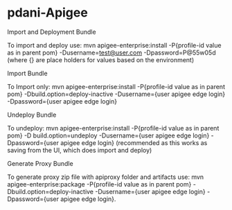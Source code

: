 pdani-Apigee
============

Import and Deployment Bundle

To import and deploy use:
mvn apigee-enterprise:install -P{profile-id value as in parent pom} -Dusername=test@user.com -Dpassword=P@55w05d (where {} are place holders for values based on the environment)

Import Bundle

To Import only:
mvn apigee-enterprise:install -P{profile-id value as in parent pom} -Dbuild.option=deploy-inactive -Dusername={user apigee edge login} -Dpassword={user apigee edge login}

Undeploy Bundle

To undeploy:
mvn apigee-enterprise:install -P{profile-id value as in parent pom} -D build.option=undeploy -Dusername={user apigee edge login} -Dpassword={user apigee edge login} (recommended as this works as saving from the UI, which does import and deploy)

Generate Proxy Bundle

To generate proxy zip file with apiproxy folder and artifacts use:
mvn apigee-enterprise:package -P{profile-id value as in parent pom} -Dbuild.option=deploy-inactive -Dusername={user apigee edge login} -Dpassword={user apigee edge login}.
